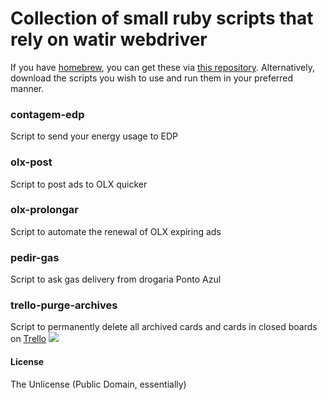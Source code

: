 # Collection of small ruby scripts that rely on watir webdriver

If you have [homebrew](http://brew.sh), you can get these via [this repository](https://github.com/vitorgalvao/homebrew-tiny-scripts). Alternatively, download the scripts you wish to use and run them in your preferred manner.

### contagem-edp
Script to send your energy usage to EDP

### olx-post
Script to post ads to OLX quicker

### olx-prolongar
Script to automate the renewal of OLX expiring ads

### pedir-gas
Script to ask gas delivery from drogaria Ponto Azul

### trello-purge-archives
Script to permanently delete all archived cards and cards in closed boards on [Trello](https://trello.com)
![](https://i.imgur.com/xC7FCBW.gif)


#### License
The Unlicense (Public Domain, essentially)
